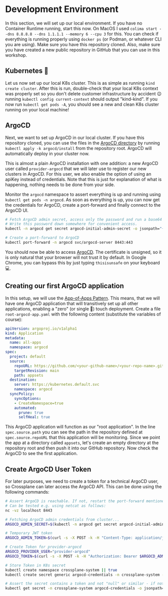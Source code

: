 # Development Environment

In this section, we will set up our local environment. If you have no Container Runtime running,
start this now. On MacOS I used `colima start --dns 8.8.8.8 --dns 1.1.1.1 --memory 6 --cpu 3` for this.
You can check if everything is running properly using `docker ps` (or Podman, or whatever CLI you are using). Make sure you have this repository cloned. Also, make sure you have created a new public repository in GitHub that you can use in this workshop.

## Kubernetes 🐳

Let us now set up our local K8s cluster. This is as simple as running `kind create cluster`. After this is run, double-check that your local K8s context was properly set so you don't delete customer infrastructure by accident 😉 running `kubectl config current-context` should output "kind-kind". If you now run `kubectl get pods -A`, you should see a new and clean K8s cluster running on your local machine!

## ArgoCD

Next, we want to set up ArgoCD in our local cluster. If you have this repository cloned, you can use the files in the [ArgoCD directory](../argocd/install/) by running `kubectl apply -k argocd/install` from the repository root. ArgoCD will automatically deploy in your cluster now. 

This is almost a plain ArgoCD installation with one addition: a new ArgoCD user called `provider-argocd` that we will later use to register our new clusters in ArgoCD. For this user, we also enable the option of using an apiKey instead of credentials. Note that this is just for explanation of what is happening, nothing needs to be done from your side.

Monitor the `argocd` namespace to assert everything is up and running using `kubectl get pods -n argocd`. As soon as everything is up, you can now get the credentials for ArgoCD, create a port-forward and finally connect to the ArgoCD UI. 

```bash
# Fetch ArgoCD admin secret, access only the password and run a base64 decode.
# Write this password down somewhere for convenient access.
kubectl -n argocd get secret argocd-initial-admin-secret -o jsonpath="{.data.password}" | base64 -d | xargs echo

# Create a port-forward to ArgoCD
kubectl port-forward -n argocd svc/argocd-server 8443:443
```

You should now be able to access [ArgoCD](https://localhost:8443). The certificate is unsigned, so it is only natural that your
browser will not trust it by default. In Google Chrome, you can bypass this by just typing `thisisunsafe` on your keyboard 💻.

## Creating our first ArgoCD application

In this setup, we will use the [App-of-Apps Pattern](https://argo-cd.readthedocs.io/en/latest/operator-manual/cluster-bootstrapping/#app-of-apps-pattern). This means, that we will have one ArgoCD application that will transitively set up all other applications, enabling a "zero" (or single 🤫) touch deployment. Create a file `root-argocd-app.yaml` with the following content (substitute the variables of course):

```yaml
apiVersion: argoproj.io/v1alpha1
kind: Application
metadata:
  name: all-apps
  namespace: argocd
spec:
  project: default
  source:
    repoURL: https://github.com/<your-github-name>/<your-repo-name>.git
    targetRevision: main
    path: appsets
  destination:
    server: https://kubernetes.default.svc
    namespace: argocd
  syncPolicy:
    syncOptions:
    - CreateNamespace=true
    automated:
      prune: true
      selfHeal: true
```

This ArgoCD application will function as our "root application". In the line `spec.source.path` you can see the path in the repository defined at `spec.source.repoURL` that this application will be monitoring. Since we point the app at a directory called `appsets`, let's  create an empty directory at the repository root and then push it into our GitHub repository. Now check the ArgoCD to see the first application.

## Create ArgoCD User Token

For later purposes, we need to create a token for a technical ArgoCD user, so Crossplane can later access the ArgoCD API. This can be done using the following commands:

```bash
# Assert ArgoCD is reachable. If not, restart the port-forward mentioned above
# Can be tested e.g. using netcat as follows:
nc -vz localhost 8443 

# Fetching ArgoCD admin credentials from cluster...
ARGOCD_ADMIN_SECRET=$(kubectl -n argocd get secret argocd-initial-admin-secret -o jsonpath="{.data.password}" | base64 -d)

# Temporary JWT token
ARGOCD_ADMIN_TOKEN=$(curl -s -X POST -k -H "Content-Type: application/json" --data '{"username":"admin","password":"'$ARGOCD_ADMIN_SECRET'"}' https://localhost:8443/api/v1/session | jq -r .token)

# Create Token for provider-argocd
ARGOCD_PROVIDER_USER="provider-argocd"
ARGOCD_TOKEN=$(curl -s -X POST -k -H "Authorization: Bearer $ARGOCD_ADMIN_TOKEN" -H "Content-Type: application/json" https://localhost:8443/api/v1/account/$ARGOCD_PROVIDER_USER/token | jq -r .token)

# Store Token in K8s secret
kubectl create namespace crossplane-system || true
kubectl create secret generic argocd-credentials -n crossplane-system --from-literal=authToken="$ARGOCD_TOKEN" || true

# Assert the secret contains a token and not "null" or similar - if not, try again or reach out for help
kubectl get secret -n crossplane-system argocd-credentials -o jsonpath='{.data.authToken}' | base64 -d | xargs echo
```
